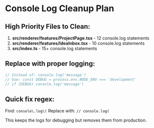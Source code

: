 # Console Log Cleanup Plan

## High Priority Files to Clean:
1. **src/renderer/features/ProjectPage.tsx** - 12 console.log statements
2. **src/renderer/features/IdeaInbox.tsx** - 10 console.log statements  
3. **src/index.ts** - 15+ console.log statements

## Replace with proper logging:
```typescript
// Instead of: console.log('message')
// Use: const DEBUG = process.env.NODE_ENV === 'development'
// if (DEBUG) console.log('message')
```

## Quick fix regex:
Find: `console\.log\(`
Replace with: `// console.log(`

This keeps the logs for debugging but removes them from production.
